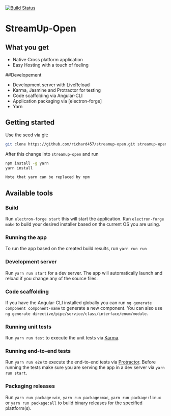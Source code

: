 [![Build Status](https://travis-ci.org/richard457/streamup-open.svg?branch=master)](https://travis-ci.org/richard457/streamup-open)

# StreamUp-Open
## What you get
* Native Cross platform application
* Easy Hosting with a touch of feeling

##Developement
* Development server with LiveReload
* Karma, Jasmine and Protractor for testing
* Code scaffolding via Angular-CLI
* Application packaging via [electron-forge]
* Yarn

## Getting started
Use the seed via git:
```sh
git clone https://github.com/richard457/streamup-open.git streamup-open
```
After this change into `streamup-open` and run
```sh
npm install -g yarn
yarn install
```
```sh
Note that yarn can be replaced by npm 
```

## Available tools
### Build
Run `electron-forge start` this will start the application.
Run `electron-forge make` to build your desired installer based on the current OS you are using.

### Running the app
To run the app based on the created build results, run `yarn run run`

### Development server
Run `yarn run start` for a dev server. The app will automatically launch and reload if you change any of the source files.

###  Code scaffolding
If you have the Angular-CLI installed globally you can run `ng generate component component-name` to generate a new component. You can also use `ng generate directive/pipe/service/class/interface/enum/module`.

### Running unit tests
Run `yarn run test` to execute the unit tests via [Karma](https://karma-runner.github.io).

### Running end-to-end tests
Run `yarn run e2e` to execute the end-to-end tests via [Protractor](http://www.protractortest.org/).
Before running the tests make sure you are serving the app in a dev server via `yarn run start`.

### Packaging releases
Run `yarn run package:win`, `yarn run package:mac`, `yarn run package:linux` or `yarn run package:all` to build binary releases for the specified plattform(s).
